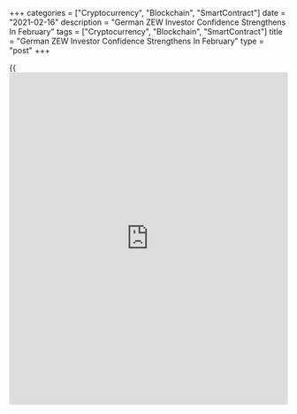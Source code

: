 +++
categories = ["Cryptocurrency", "Blockchain", "SmartContract"]
date = "2021-02-16"
description = "German ZEW Investor Confidence Strengthens In February"
tags = ["Cryptocurrency", "Blockchain", "SmartContract"]
title = "German ZEW Investor Confidence Strengthens In February"
type = "post"
+++

{{<iframe id="large-banner" src="https://www.bounty.group/#slide=15.0" width="100%" height="600" scrolling="no" style="border: 0px solid rgb(216, 221, 230); border-radius: 3px;">}}

German [investor](https://www.fintechee.com/tutorial-for-forex-trading/investor-mode/) confidence improved notably in February, survey data
from the ZEW - Leibniz Centre for European Economic Research showed on
Tuesday.

The ZEW Indicator of Economic Sentiment climbed 9.4 points to 71.2
points in February. The score was forecast to fall to 59.6.

However, the assessment of the economic situation worsened slightly by
0.8 points to minus 67.2 points. The expected level was -67.0.

The financial market experts are optimistic about the future, ZEW
President Achim Wambach, said. They are confident that the German
[economy][1] will be back on the growth track within the next six
months.

The survey showed that sentiment regarding the economic development of
the Eurozone also increased sharply in February.

The corresponding indicator climbed 11.3 points to 69.6 points. At the
same time, the current economic situation advanced 4.3 points to minus
74.6 points.

For comments and feedback [contact](https://www.playgroundfx.com/contact/): editorial@rtt[news](https://www.letsplayfx.com/blog/forex-news-website/).com

[Economic News][1]

 **What parts of the world are seeing the best (and worst) economic
performances lately? Click[here][2] to check out our [Econ Scorecard][2]
and find out! See up-to-the-moment [ranking](https://www.playgroundfx.com/blog/crypto-exchange-ranking/)s for the best and worst
performers in [GDP][3], [unemployment rate][4], [inflation][5] and much
more.**

   1. www.rtt[news](https://www.letsplayfx.com/blog/forex-news-website/).com/Content/EconomicNews.aspx
   2. www.rtt[news](https://www.letsplayfx.com/blog/forex-news-website/).com/economic-scorecard/world-rank/retail-sales/highest-performance.aspx
   3. www.rtt[news](https://www.letsplayfx.com/blog/forex-news-website/).com/economic-scorecard/world-rank/GDP/highest-performance.aspx
   4. www.rtt[news](https://www.letsplayfx.com/blog/forex-news-website/).com/economic-scorecard/world-rank/unemployment-rate/lowest-performance.aspx
   5. www.rtt[news](https://www.letsplayfx.com/blog/forex-news-website/).com/economic-scorecard/world-rank/CPI/highest-performance.aspx